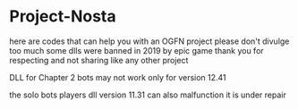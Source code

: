 # Project-Nosta
here are codes that can help you with an OGFN project
please don't divulge too much
some dlls were banned in 2019 by epic game
thank you for respecting and not sharing like any other project

DLL for Chapter 2 bots may not work only for version 12.41

the solo bots players dll version 11.31 can also malfunction it is under repair
